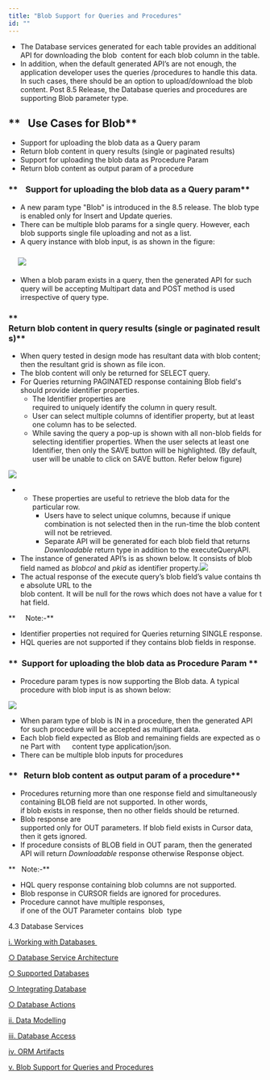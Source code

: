 ```yaml
---
title: "Blob Support for Queries and Procedures"
id: ""
---
```


- The Database services generated for each table provides an additional API for downloading the blob  content for each blob column in the table.
- In addition, when the default generated API’s are not enough, the application developer uses the queries /procedures to handle this data. In such cases, there should be an option to upload/download the blob content. Post 8.5 Release, the Database queries and procedures are supporting Blob parameter type.

## **   Use Cases for Blob**

- Support for uploading the blob data as a Query param
- Return blob content in query results (single or paginated results)
- Support for uploading the blob data as Procedure Param
- Return blob content as output param of a procedure

### **    Support for uploading the blob data as a Query param**

- A new param type "Blob" is introduced in the 8.5 release. The blob type is enabled only for Insert and Update queries.
- There can be multiple blob params for a single query. However, each blob supports single file uploading and not as a list.
- A query instance with blob input, is as shown in the figure:

###      ![](./assets/blob.png)

- When a blob param exists in a query, then the generated API for such query will be accepting Multipart data and POST method is used irrespective of query type.

### **   Return blob content in query results (single or paginated results)**

- When query tested in design mode has resultant data with blob content; then the resultant grid is shown as file icon.
- The blob content will only be returned for SELECT query.
- For Queries returning PAGINATED response containing Blob field's should provide identifier properties.
    - The Identifier properties are required to uniquely identify the column in query result.
    - User can select multiple columns of identifier property, but at least one column has to be selected.
    - While saving the query a pop-up is shown with all non-blob fields for selecting identifier properties. When the user selects at least one Identifier, then only the SAVE button will be highlighted. (By default, user will be unable to click on SAVE button. Refer below figure)

![](./assets/save_query1.png)

- - These properties are useful to retrieve the blob data for the particular row.
    - Users have to select unique columns, because if unique combination is not selected then in the run-time the blob content will not be retrieved.
    - Separate API will be generated for each blob field that returns _Downloadable_ return type in addition to the executeQueryAPI.
- The instance of generated API’s is as shown below. It consists of blob field named as _blobcol_ and _pkid_ as identifier property.![](./assets/GeneratedAPIs_Query.png)
- The actual response of the execute query’s blob field’s value contains the absolute URL to the  blob content. It will be null for the rows which does not have a value for that field.

**     Note:-**

- Identifier properties not required for Queries returning SINGLE response.
- HQL queries are ​not​ supported if they contains blob fields in response.

### **  Support for uploading the blob data as Procedure Param **

- Procedure param types is now supporting the Blob data. A typical procedure with blob input is as shown below:

![](./assets/blob_for_procedure-1.png)

- When param type of blob is IN in a procedure, then the generated API for such procedure will be accepted as multipart data.
- Each blob field expected as Blob and remaining fields are expected as one Part with      content type application/json.
- There can be multiple blob inputs for procedures

### **   Return blob content as output param of a procedure**

- Procedures returning more than one response field and simultaneously containing BLOB field are not supported. In other words, if blob exists in response, then no other fields should be returned.
- Blob response are supported only for OUT parameters. If blob field exists in Cursor data, then it gets ignored.
- If procedure consists of BLOB field in OUT param, then the generated API will return _Downloadable_ response otherwise <procedureName>Response object.

**   Note:-**

- HQL query response containing blob columns are not supported.
- Blob response in CURSOR fields are ignored for procedures.
- Procedure cannot have multiple responses, if one of the OUT Parameter contains  blob  type

4.3 Database Services

[i. Working with Databases ](/learn/app-development/services/db-services/#working-with-db)

[○ Database Service Architecture](#database-architecture)

[○ Supported Databases](#supported-databases)

[○ Integrating Database](#integrating-database)

[○ Database Actions](#database-actions)

[ii. Data Modelling](/learn/services/db-services/data-modelling/)

[iii. Database Access](/learn/app-development/services/database-access/)

[iv. ORM Artifacts](/learn/app-development/services/db-services/orm-artifacts/)

[v. Blob Support for Queries and Procedures](/learn/app-development/services/database-services/blob-support-queries-procedures/)
